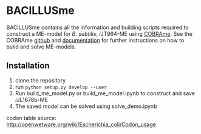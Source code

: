 # BACILLUSme

BACILLUSme contains all the information and building scripts required to construct a ME-model for *B. subtilis*, *i*JT964-ME using
[COBRAme](https://github.com/sbrg/cobrame). See the COBRAme
[github](https://github.com/sbrg/cobrame) and 
[documentation](https://cobrame.readthedocs.io) for further instructions on 
how to build and solve ME-models.


## Installation

1. clone the repository
2. run ```python setup.py develop --user```
3. Run build_me_model.py or build_me_model.ipynb to construct and save *i*JL1678b-ME
4. The saved model can be solved using solve_demo.ipynb


codon table source:
http://openwetware.org/wiki/Escherichia_coli/Codon_usage

